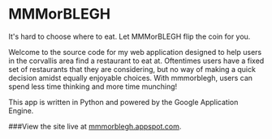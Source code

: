 # MMMorBLEGH
It's hard to choose where to eat.  Let MMMorBLEGH flip the coin for you.

Welcome to the source code for my web application designed to help users
in the corvallis area find a restaurant to eat at.  Oftentimes users have
a fixed set of restaurants that they are considering, but no way of making
a quick decision amidst equally enjoyable choices.  With mmmorblegh, users
can spend less time thinking and more time munching!

This app is written in Python and powered by the Google Application Engine.

###View the site live at [mmmorblegh.appspot.com](mmmorblegh.appspot.com).
